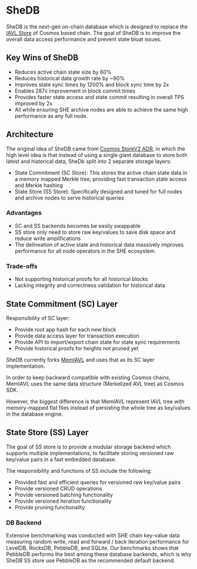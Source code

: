 # SheDB
SheDB is the next-gen on-chain database which is designed to replace the [IAVL Store](https://github.com/cosmos/iavl) of Cosmos based chain.
The goal of SheDB is to improve the overall data access performance and prevent state bloat issues.

## Key Wins of SheDB
- Reduces active chain state size by 60%
- Reduces historical data growth rate by ~90%
- Improves state sync times by 1200% and block sync time by 2x
- Enables 287x improvement in block commit times
- Provides faster state access and state commit resulting in overall TPS improved by 2x
- All while ensuring SHE archive nodes are able to achieve the same high performance as any full node.

## Architecture
The original idea of SheDB came from [Cosmos StoreV2 ADR](https://docs.cosmos.network/main/build/architecture/adr-065-store-v2), in which the high level idea is that instead of
using a single giant database to store both latest and historical data, SheDb split into 2 separate storage layers:
- State Commitment (SC Store): This stores the active chain state data in a memory mapped Merkle tree, providing fast transaction state access and Merkle hashing
- State Store (SS Store): Specifically designed and tuned for full nodes and archive nodes to serve historical queries

### Advantages
- SC and SS backends becomes be easily swappable
- SS store only need to store raw key/values to save disk space and reduce write amplifications
- The delineation of active state and historical data massively improves performance for all node operators in the SHE ecosystem.

### Trade-offs
- Not supporting historical proofs for all historical blocks
- Lacking integrity and correctness validation for historical data

## State Commitment (SC) Layer
Responsibility of SC layer:
- Provide root app hash for each new block
- Provide data access layer for transaction execution
- Provide API to import/export chain state for state sync requirements
- Provide historical proofs for heights not pruned yet

SheDB currently forks [MemIAVL](https://github.com/crypto-org-chain/cronos/tree/main/memiavl) and uses that as its SC layer implementation.

In order to keep backward compatible with existing Cosmos chains, MemIAVL uses the same data structure (Merkelized AVL tree) as Cosmos SDK.

However, the biggest difference is that MemIAVL represent IAVL tree with memory-mapped flat files instead of persisting the whole tree as key/values in the database engine.

## State Store (SS) Layer
The goal of SS store is to provide a modular storage backend which supports multiple implementations,
to facilitate storing versioned raw key/value pairs in a fast embedded database.

The responsibility and functions of SS include the following:
- Provided fast and efficient queries for versioned raw key/value pairs
- Provide versioned CRUD operations
- Provide versioned batching functionality
- Provide versioned iteration functionality
- Provide pruning functionality

### DB Backend
Extensive benchmarking was conducted with SHE chain key-value data measuring random write, read and forward / back iteration performance for LevelDB, RocksDB, PebbleDB, and SQLite.
Our benchmarks shows that PebbleDB performs the best among these database backends, which is why SheDB SS store use PebbleDB as the recommended default backend.
